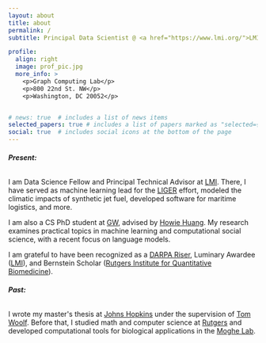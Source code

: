 ```yaml
---
layout: about
title: about
permalink: /
subtitle: Principal Data Scientist @ <a href="https://www.lmi.org/">LMI</a>. CS PhD Student @ <a href="https://www.cs.seas.gwu.edu">GW</a>.

profile:
  align: right
  image: prof_pic.jpg
  more_info: >
    <p>Graph Computing Lab</p>
    <p>800 22nd St. NW</p>
    <p>󠁤󠁣󠁿󠁳Washington, DC 20052󠁣</p>


# news: true  # includes a list of news items
selected_papers: true # includes a list of papers marked as "selected={true}"
social: true  # includes social icons at the bottom of the page
---
```


###### **Present:**

I am Data Science Fellow and Principal Technical Advisor at <a href="https://www.lmi.org/">LMI</a>. There, I have served as machine learning lead for the <a href="https://www.lmi.org/capabilities/solutions/liger">LIGER</a> effort, modeled the climatic impacts of synthetic jet fuel, developed software for maritime logistics, and more.

I am also a CS PhD student at <a href="https://www.cs.seas.gwu.edu">GW</a>, advised by <a href="https://www2.seas.gwu.edu/~howie/">Howie Huang</a>. My research examines practical topics in machine learning and computational social science, with a recent focus on language models.

I am grateful to have been recognized as a <a href="https://forward.darpa.mil/risers">DARPA Riser</a>, Luminary Awardee (<a href="https://www.lmi.org/">LMI</a>), and Bernstein Scholar (<a href="https://iqb.rutgers.edu">Rutgers Institute for Quantitative Biomedicine</a>).


###### **Past:**

I wrote my master's thesis at <a href="https://engineering.jhu.edu/">Johns Hopkins</a> under the supervision of <a href="https://www.hopkinsmedicine.org/research/labs/tom-woolf-lab">Tom Woolf</a>. Before that, I studied math and computer science at <a href="https://www.math.rutgers.edu/">Rutgers</a> and developed computational tools for biological applications in the <a href="https://bme.rutgers.edu/prabhas-v-moghe">Moghe Lab</a>.


<!-- Put your address / P.O. box / other info right below your picture. You can also disable any these elements by editing `profile` property of the YAML header of your `_pages/about.md`. Edit `_bibliography/papers.bib` and Jekyll will render your [publications page](/al-folio/publications/) automatically. -->
